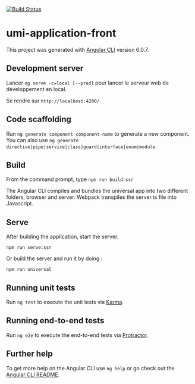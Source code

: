 [![Build Status](https://drone.umi.us/api/badges/unitedmotionideas/umi-application-front/status.svg)](https://drone.umi.us/unitedmotionideas/umi-application-front)

# umi-application-front

This project was generated with [Angular CLI](https://github.com/angular/angular-cli) version 6.0.7.

## Development server

Lancer `ng serve -c=local [--prod]` pour lancer le serveur web de développement en local. 

Se rendre sur `http://localhost:4200/`.

## Code scaffolding

Run `ng generate component component-name` to generate a new component. You can also use `ng generate directive|pipe|service|class|guard|interface|enum|module`.

## Build
From the command prompt, type `npm run build:ssr`  

The Angular CLI compiles and bundles the universal app into two different folders, browser and server. Webpack transpiles the server.ts file into Javascript.

## Serve
After building the application, start the server.  

`npm run serve:ssr`

Or build the server and run it by doing :
```
npm run universal
```

## Running unit tests

Run `ng test` to execute the unit tests via [Karma](https://karma-runner.github.io).

## Running end-to-end tests

Run `ng e2e` to execute the end-to-end tests via [Protractor](http://www.protractortest.org/).

## Further help

To get more help on the Angular CLI use `ng help` or go check out the [Angular CLI README](https://github.com/angular/angular-cli/blob/master/README.md).
